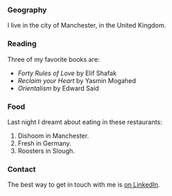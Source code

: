 ### Geography

I live in the city of Manchester, in the United Kingdom.

### Reading

Three of my favorite books are:

- *Forty Rules of Love* by Elif Shafak
- *Reclaim your Heart* by Yasmin Mogahed
- *Orientalism* by Edward Said

### Food

Last night I dreamt about eating in these restaurants:

1. Dishoom in Manchester.
2. Fresh in Germany.
3. Roosters in Slough.

### Contact

The best way to get in touch with me is [on LinkedIn](https://linkedin.com/in/sakibmoghal).
